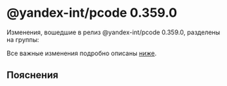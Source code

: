 # @yandex-int/pcode 0.359.0

<!-- ЧЕЛОВЕЧЕСКОЕ ВСТУПЛЕНИЕ -->

Изменения, вошедшие в релиз @yandex-int/pcode 0.359.0, разделены на группы:

Все важные изменения подробно описаны [ниже](#Пояснения).

## Пояснения

